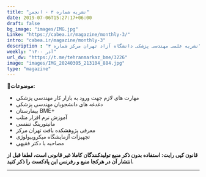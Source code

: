 ```yaml
---
title: "نشریه شماره ۳ - انجمن"
date: 2019-07-06T15:27:17+06:00
draft: false
bg_image: "images/IMG.jpg"
Linke: "https://cabea.ir/magazine/monthly-3/"
intro: "cabea.ir/magazine/monthly-3"
description : "نشریه علمی مهندسی پزشکی دانشگاه آزاد تهران مرکز شماره ۳"
weekly: "آذر ۱۴۰۰"
url_dw: "https://t.me/tehranmarkaz_bme/3226"
image: "images/IMG_20240305_213104_884.jpg"
type: "magazine"
---
```


**📜موضوعات:**

- مهارت های لازم جهت ورود به بازار کار مهندسی پزشکی 
- دغدغه های دانشجویان مهندسی پزشکی
- بیمارستان BME+
- آموزش نرم افزار متلب 
- مانیتورینگ تنفسی
- معرفی پژوهشکده بافت تهران مرکز
- تجهیزات آزمایشگاه میکروبیولوژی
- مصاحبه با دکتر فقیهی

**قانون کپی رایت: استفاده بدون ذکر منبع تولیدکنندگان کاملا غیر قانونی است، لطفا قبل از انتشار آن در هرکجا منبع و رفرنس این پادکست را ذکر کنید.**

--------------------------------------------------------
